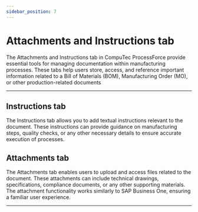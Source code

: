 ```yaml
---
sidebar_position: 7
---
```


# Attachments and Instructions tab

The Attachments and Instructions tab in CompuTec ProcessForce provide essential tools for managing documentation within manufacturing processes. These tabs help users store, access, and reference important information related to a Bill of Materials (BOM), Manufacturing Order (MO), or other production-related documents

---

## Instructions tab

The Instructions tab allows you to add textual instructions relevant to the document. These instructions can provide guidance on manufacturing steps, quality checks, or any other necessary details to ensure accurate execution of processes.

## Attachments tab

The Attachments tab enables users to upload and access files related to the document. These attachments can include technical drawings, specifications, compliance documents, or any other supporting materials. The attachment functionality works similarly to SAP Business One, ensuring a familiar user experience.

---
